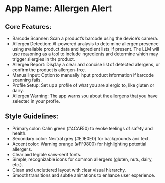 # **App Name**: Allergen Alert

## Core Features:

- Barcode Scanner: Scan a product's barcode using the device's camera.
- Allergen Detection: AI-powered analysis to determine allergen presence using available product data and ingredient lists, if present. The LLM will use reasoning as a tool to include ingredients and determine which may trigger allergies in the product.
- Allergen Report: Display a clear and concise list of detected allergens, or confirm the product is allergen-free.
- Manual Input: Option to manually input product information if barcode scanning fails.
- Profile Setup: Set up a profile of what you are allergic to, like gluten or dairy.
- Allergen Warning: The app warns you about the allergens that you have selected in your profile.

## Style Guidelines:

- Primary color: Calm green (#4CAF50) to evoke feelings of safety and health.
- Secondary color: Neutral grey (#E0E0E0) for backgrounds and text.
- Accent color: Warning orange (#FF9800) for highlighting potential allergens.
- Clear and legible sans-serif fonts.
- Simple, recognizable icons for common allergens (gluten, nuts, dairy, etc.).
- Clean and uncluttered layout with clear visual hierarchy.
- Smooth transitions and subtle animations to enhance user experience.